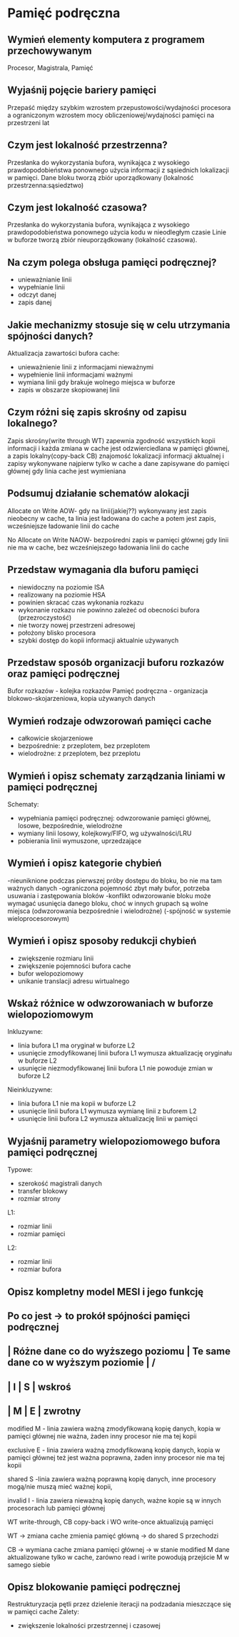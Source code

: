 # Pamięć podręczna

## Wymień elementy komputera z programem przechowywanym

Procesor, Magistrala, Pamięć

## Wyjaśnij pojęcie bariery pamięci

Przepaść między szybkim wzrostem przepustowości/wydajności procesora 
a ograniczonym wzrostem mocy obliczeniowej/wydajności pamięci 
na przestrzeni lat

## Czym jest lokalność przestrzenna?

Przesłanka do wykorzystania bufora, wynikająca
z wysokiego prawdopodobieństwa ponownego użycia informacji z 
sąsiednich lokalizacji w pamięci. 
Dane bloku tworzą zbiór uporządkowany
(lokalność przestrzenna:sąsiedztwo)

## Czym jest lokalność czasowa?

Przesłanka do wykorzystania bufora, wynikająca
z wysokiego prawdopodobieństwa ponownego użycia kodu
w nieodległym czasie
Linie w buforze tworzą zbiór nieuporządkowany
(lokalność czasowa).

## Na czym polega obsługa pamięci podręcznej?

- unieważnianie linii
- wypełnianie linii
- odczyt danej
- zapis danej

## Jakie mechanizmy stosuje się w celu utrzymania spójności danych?

Aktualizacja zawartości bufora cache:
- unieważnienie linii z informacjami nieważnymi
- wypełnienie linii informacjami ważnymi
- wymiana linii gdy brakuje wolnego miejsca w buforze
- zapis w obszarze skopiowanej linii

## Czym różni się zapis skrośny od zapisu lokalnego?

Zapis skrośny(write through WT) zapewnia zgodność wszystkich kopii informacji
i każda zmiana w cache jest odzwierciedlana w pamięci głównej,
a zapis lokalny(copy-back CB) znajomość lokalizacji informacji aktualnej
i zapisy wykonywane najpierw tylko w cache a dane zapisywane
do pamięci głównej gdy linia cache jest wymieniana

## Podsumuj działanie schematów alokacji

Allocate on Write AOW-
gdy na linii(jakiej??) wykonywany jest zapis nieobecny w cache,
ta linia jest ładowana do cache a potem jest zapis,
wcześniejsze ładowanie linii do cache

No Allocate on Write NAOW-
bezpośredni zapis w pamięci głównej gdy linii nie ma w cache,
bez wcześniejszego ładowania linii do cache

## Przedstaw wymagania dla buforu pamięci

- niewidoczny na poziomie ISA
- realizowany na poziomie HSA
- powinien skracać czas wykonania rozkazu
- wykonanie rozkazu nie powinno zależeć od obecności bufora (przezroczystość)
- nie tworzy nowej przestrzeni adresowej
- położony blisko procesora
- szybki dostęp do kopii informacji aktualnie używanych

## Przedstaw sposób organizacji buforu rozkazów oraz pamięci podręcznej

Bufor rozkazów - kolejka rozkazów
Pamięć podręczna - organizacja blokowo-skojarzeniowa, kopia używanych danych


## Wymień rodzaje odwzorowań pamięci cache

- całkowicie skojarzeniowe
- bezpośrednie: z przeplotem, bez przeplotem
- wielodrożne: z przeplotem, bez przeplotu

## Wymień i opisz schematy zarządzania liniami w pamięci podręcznej
Schematy:
- wypełniania pamięci podręcznej:
odwzorowanie pamięci głównej, losowe, bezpośrednie, wielodrożne
- wymiany linii
losowy, kolejkowy/FIFO, wg używalności/LRU
- pobierania linii
wymuszone, uprzedzające

## Wymień i opisz kategorie chybień
-nieuniknione
podczas pierwszej próby dostępu do bloku, 
bo nie ma tam ważnych danych
-ograniczona pojemność
zbyt mały bufor, potrzeba usuwania i zastępowania bloków
-konflikt
odwzorowanie bloku może wymagać usunięcia danego bloku,
choć w innych grupach są wolne miejsca 
(odwzorowania bezpośrednie i wielodrożne)
(-spójność w systemie wieloprocesorowym)

## Wymień i opisz sposoby redukcji chybień
- zwiększenie rozmiaru linii
- zwiększenie pojemności bufora cache
- bufor welopoziomowy
- unikanie translacji adresu wirtualnego

## Wskaż różnice w odwzorowaniach w buforze wielopoziomowym

Inkluzywne: 
- linia bufora L1 ma oryginał w buforze L2
- usunięcie zmodyfikowanej linii bufora L1 wymusza aktualizację oryginału w buforze L2
- usunięcie niezmodyfikowanej linii bufora L1 nie powoduje zmian w buforze L2

Nieinkluzywne:
- linia bufora L1 nie ma kopii w buforze L2
- usunięcie linii bufora L1 wymusza wymianę linii z buforem L2
- usunięcie linii bufora L2 wymusza aktualizację linii w pamięci

## Wyjaśnij parametry wielopoziomowego bufora pamięci podręcznej

Typowe:
- szerokość magistrali danych
- transfer blokowy
- rozmiar strony

L1:
- rozmiar linii
- rozmiar pamięci

L2:
- rozmiar linii
- rozmiar bufora

## Opisz kompletny model MESI i jego funkcję

Po co jest -> to prokół spójności pamięci podręcznej
---------------------------------------------------------------------------------
| Różne dane co do wyższego poziomu | Te same dane co w wyższym poziomie |   /
---------------------------------------------------------------------------------
|                  I                |                     S              | wskroś
---------------------------------------------------------------------------------
|                  M                |                     E              | zwrotny
---------------------------------------------------------------------------------

modified M - linia zawiera ważną zmodyfikowaną kopię danych,
kopia w pamięci głównej nie ważna, żaden inny procesor nie ma tej kopii

exclusive E - linia zawiera ważną zmodyfikowaną kopię danych,
kopia w pamięci głównej też jest ważna poprawna, żaden inny procesor nie ma tej kopii

shared S -linia zawiera ważną poprawną kopię danych,
inne procesory mogą/nie muszą mieć ważnej kopii, 

invalid I - linia zawiera nieważną kopię danych,
ważne kopie są w innych procesorach lub pamięci głównej 

WT write-through, CB copy-back i WO write-once aktualizują pamięci

WT -> zmiana cache zmienia pamięć główną ->
do shared S przechodzi

CB -> wymiana cache zmiana pamięci głównej -> 
w stanie modified M dane aktualizowane tylko w cache,
zarówno read i write powodują przejście M w samego siebie

## Opisz blokowanie pamięci podręcznej

Restrukturyzacja pętli przez dzielenie iteracji na podzadania
mieszczące się w pamięci cache
Zalety:
- zwiększenie lokalności przestrzennej i czasowej